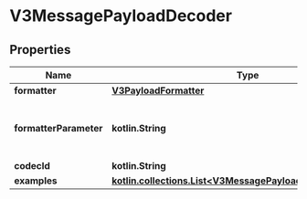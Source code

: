 
# V3MessagePayloadDecoder

## Properties
Name | Type | Description | Notes
------------ | ------------- | ------------- | -------------
**formatter** | [**V3PayloadFormatter**](V3PayloadFormatter.md) |  |  [optional]
**formatterParameter** | **kotlin.String** | Parameter for the formatter, must be set together. |  [optional]
**codecId** | **kotlin.String** |  |  [optional]
**examples** | [**kotlin.collections.List&lt;V3MessagePayloadDecoderExample&gt;**](V3MessagePayloadDecoderExample.md) |  |  [optional]



